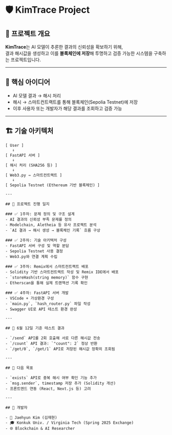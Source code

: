 # 🛡️ KimTrace Project

## 🎯 프로젝트 개요

**KimTrace**는 AI 모델이 추론한 결과의 신뢰성을 확보하기 위해,  
결과 해시값을 생성하고 이를 **블록체인에 저장**해 투명하고 검증 가능한 시스템을 구축하는 프로젝트입니다.

---

## 🧠 핵심 아이디어

- AI 모델 결과 → 해시 처리  
- 해시 → 스마트컨트랙트를 통해 블록체인(Sepolia Testnet)에 저장  
- 이후 사용자 또는 개발자가 해당 결과를 조회하고 검증 가능  

---

## 🏗️ 기술 아키텍처

```plaintext
[ User ]
   ↓
[ FastAPI 서버 ]
   ↓
[ 해시 처리 (SHA256 등) ]
   ↓
[ Web3.py → 스마트컨트랙트 ]
   ↓
[ Sepolia Testnet (Ethereum 기반 블록체인) ]

---

## 📅 프로젝트 진행 일지

### ✅ 1주차: 문제 정의 및 구조 설계
- AI 결과의 신뢰성 부족 문제를 정의
- Modelchain, Aletheia 등 유사 프로젝트 분석
- `AI 결과 → 해시 생성 → 블록체인 기록` 흐름 구상

### ✅ 2주차: 기술 아키텍처 구성
- FastAPI 서버 구성 및 역할 분담
- Sepolia Testnet 사용 결정
- Web3.py와 연결 계획 수립

### ✅ 3주차: Remix에서 스마트컨트랙트 배포
- Solidity 기반 스마트컨트랙트 작성 및 Remix IDE에서 배포
- `storeHash(string memory)` 함수 구현
- Etherscan을 통해 실제 트랜잭션 기록 확인

### ✅ 4주차: FastAPI 서버 개발
- VSCode + 가상환경 구성
- `main.py`, `hash_router.py` 파일 작성
- Swagger UI로 API 테스트 환경 완성

---

## 🧪 6월 12일 기준 테스트 결과

- `/send` API를 2회 호출해 서로 다른 해시값 전송  
- `/count` API 결과: `"count": 2` 정상 반환  
- `/get/0`, `/get/1` API로 저장된 해시값 정확히 조회됨

---

## 📌 다음 목표

- `exists` API로 중복 해시 여부 확인 기능 추가
- `msg.sender`, timestamp 저장 추가 (Solidity 개선)
- 프론트엔드 연동 (React, Next.js 등) 고려

---

## 🙌 개발자

- 👤 Jaehyun Kim (김재현)  
- 🎓 Konkuk Univ. / Virginia Tech (Spring 2025 Exchange)  
- 🌐 Blockchain & AI Researcher  
